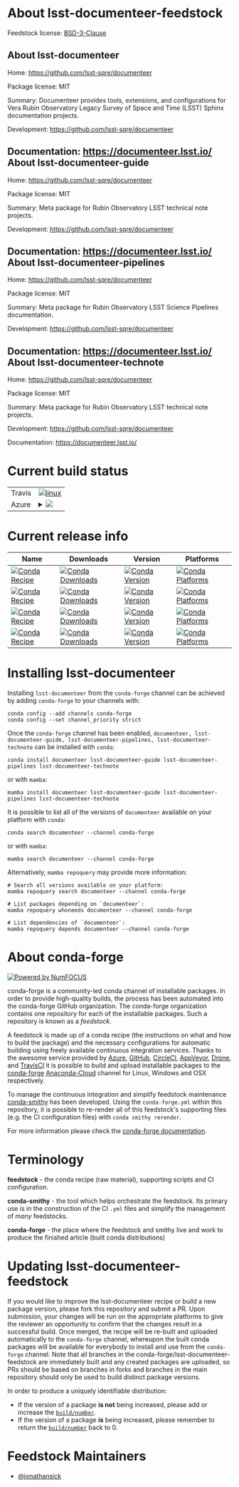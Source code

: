 About lsst-documenteer-feedstock
================================

Feedstock license: [BSD-3-Clause](https://github.com/conda-forge/lsst-documenteer-feedstock/blob/main/LICENSE.txt)

About lsst-documenteer
----------------------

Home: https://github.com/lsst-sqre/documenteer

Package license: MIT

Summary: Documenteer provides tools, extensions, and configurations for Vera Rubin Observatory Legacy Survey of Space and Time (LSST) Sphinx documentation projects.

Development: https://github.com/lsst-sqre/documenteer

Documentation: https://documenteer.lsst.io/
About lsst-documenteer-guide
----------------------------

Home: https://github.com/lsst-sqre/documenteer

Package license: MIT

Summary: Meta package for Rubin Observatory LSST technical note projects.

Development: https://github.com/lsst-sqre/documenteer

Documentation: https://documenteer.lsst.io/
About lsst-documenteer-pipelines
--------------------------------

Home: https://github.com/lsst-sqre/documenteer

Package license: MIT

Summary: Meta package for Rubin Observatory LSST Science Pipelines documentation.

Development: https://github.com/lsst-sqre/documenteer

Documentation: https://documenteer.lsst.io/
About lsst-documenteer-technote
-------------------------------

Home: https://github.com/lsst-sqre/documenteer

Package license: MIT

Summary: Meta package for Rubin Observatory LSST technical note projects.

Development: https://github.com/lsst-sqre/documenteer

Documentation: https://documenteer.lsst.io/

Current build status
====================


<table><tr>
    <td>Travis</td>
    <td>
      <a href="https://app.travis-ci.com/conda-forge/lsst-documenteer-feedstock">
        <img alt="linux" src="https://img.shields.io/travis/com/conda-forge/lsst-documenteer-feedstock/main.svg?label=Linux">
      </a>
    </td>
  </tr>
    
  <tr>
    <td>Azure</td>
    <td>
      <details>
        <summary>
          <a href="https://dev.azure.com/conda-forge/feedstock-builds/_build/latest?definitionId=8918&branchName=main">
            <img src="https://dev.azure.com/conda-forge/feedstock-builds/_apis/build/status/lsst-documenteer-feedstock?branchName=main">
          </a>
        </summary>
        <table>
          <thead><tr><th>Variant</th><th>Status</th></tr></thead>
          <tbody><tr>
              <td>linux_64</td>
              <td>
                <a href="https://dev.azure.com/conda-forge/feedstock-builds/_build/latest?definitionId=8918&branchName=main">
                  <img src="https://dev.azure.com/conda-forge/feedstock-builds/_apis/build/status/lsst-documenteer-feedstock?branchName=main&jobName=linux&configuration=linux%20linux_64_" alt="variant">
                </a>
              </td>
            </tr><tr>
              <td>linux_aarch64</td>
              <td>
                <a href="https://dev.azure.com/conda-forge/feedstock-builds/_build/latest?definitionId=8918&branchName=main">
                  <img src="https://dev.azure.com/conda-forge/feedstock-builds/_apis/build/status/lsst-documenteer-feedstock?branchName=main&jobName=linux&configuration=linux%20linux_aarch64_" alt="variant">
                </a>
              </td>
            </tr><tr>
              <td>osx_64</td>
              <td>
                <a href="https://dev.azure.com/conda-forge/feedstock-builds/_build/latest?definitionId=8918&branchName=main">
                  <img src="https://dev.azure.com/conda-forge/feedstock-builds/_apis/build/status/lsst-documenteer-feedstock?branchName=main&jobName=osx&configuration=osx%20osx_64_" alt="variant">
                </a>
              </td>
            </tr><tr>
              <td>osx_arm64</td>
              <td>
                <a href="https://dev.azure.com/conda-forge/feedstock-builds/_build/latest?definitionId=8918&branchName=main">
                  <img src="https://dev.azure.com/conda-forge/feedstock-builds/_apis/build/status/lsst-documenteer-feedstock?branchName=main&jobName=osx&configuration=osx%20osx_arm64_" alt="variant">
                </a>
              </td>
            </tr><tr>
              <td>win_64</td>
              <td>
                <a href="https://dev.azure.com/conda-forge/feedstock-builds/_build/latest?definitionId=8918&branchName=main">
                  <img src="https://dev.azure.com/conda-forge/feedstock-builds/_apis/build/status/lsst-documenteer-feedstock?branchName=main&jobName=win&configuration=win%20win_64_" alt="variant">
                </a>
              </td>
            </tr>
          </tbody>
        </table>
      </details>
    </td>
  </tr>
</table>

Current release info
====================

| Name | Downloads | Version | Platforms |
| --- | --- | --- | --- |
| [![Conda Recipe](https://img.shields.io/badge/recipe-documenteer-green.svg)](https://anaconda.org/conda-forge/documenteer) | [![Conda Downloads](https://img.shields.io/conda/dn/conda-forge/documenteer.svg)](https://anaconda.org/conda-forge/documenteer) | [![Conda Version](https://img.shields.io/conda/vn/conda-forge/documenteer.svg)](https://anaconda.org/conda-forge/documenteer) | [![Conda Platforms](https://img.shields.io/conda/pn/conda-forge/documenteer.svg)](https://anaconda.org/conda-forge/documenteer) |
| [![Conda Recipe](https://img.shields.io/badge/recipe-lsst--documenteer--guide-green.svg)](https://anaconda.org/conda-forge/lsst-documenteer-guide) | [![Conda Downloads](https://img.shields.io/conda/dn/conda-forge/lsst-documenteer-guide.svg)](https://anaconda.org/conda-forge/lsst-documenteer-guide) | [![Conda Version](https://img.shields.io/conda/vn/conda-forge/lsst-documenteer-guide.svg)](https://anaconda.org/conda-forge/lsst-documenteer-guide) | [![Conda Platforms](https://img.shields.io/conda/pn/conda-forge/lsst-documenteer-guide.svg)](https://anaconda.org/conda-forge/lsst-documenteer-guide) |
| [![Conda Recipe](https://img.shields.io/badge/recipe-lsst--documenteer--pipelines-green.svg)](https://anaconda.org/conda-forge/lsst-documenteer-pipelines) | [![Conda Downloads](https://img.shields.io/conda/dn/conda-forge/lsst-documenteer-pipelines.svg)](https://anaconda.org/conda-forge/lsst-documenteer-pipelines) | [![Conda Version](https://img.shields.io/conda/vn/conda-forge/lsst-documenteer-pipelines.svg)](https://anaconda.org/conda-forge/lsst-documenteer-pipelines) | [![Conda Platforms](https://img.shields.io/conda/pn/conda-forge/lsst-documenteer-pipelines.svg)](https://anaconda.org/conda-forge/lsst-documenteer-pipelines) |
| [![Conda Recipe](https://img.shields.io/badge/recipe-lsst--documenteer--technote-green.svg)](https://anaconda.org/conda-forge/lsst-documenteer-technote) | [![Conda Downloads](https://img.shields.io/conda/dn/conda-forge/lsst-documenteer-technote.svg)](https://anaconda.org/conda-forge/lsst-documenteer-technote) | [![Conda Version](https://img.shields.io/conda/vn/conda-forge/lsst-documenteer-technote.svg)](https://anaconda.org/conda-forge/lsst-documenteer-technote) | [![Conda Platforms](https://img.shields.io/conda/pn/conda-forge/lsst-documenteer-technote.svg)](https://anaconda.org/conda-forge/lsst-documenteer-technote) |

Installing lsst-documenteer
===========================

Installing `lsst-documenteer` from the `conda-forge` channel can be achieved by adding `conda-forge` to your channels with:

```
conda config --add channels conda-forge
conda config --set channel_priority strict
```

Once the `conda-forge` channel has been enabled, `documenteer, lsst-documenteer-guide, lsst-documenteer-pipelines, lsst-documenteer-technote` can be installed with `conda`:

```
conda install documenteer lsst-documenteer-guide lsst-documenteer-pipelines lsst-documenteer-technote
```

or with `mamba`:

```
mamba install documenteer lsst-documenteer-guide lsst-documenteer-pipelines lsst-documenteer-technote
```

It is possible to list all of the versions of `documenteer` available on your platform with `conda`:

```
conda search documenteer --channel conda-forge
```

or with `mamba`:

```
mamba search documenteer --channel conda-forge
```

Alternatively, `mamba repoquery` may provide more information:

```
# Search all versions available on your platform:
mamba repoquery search documenteer --channel conda-forge

# List packages depending on `documenteer`:
mamba repoquery whoneeds documenteer --channel conda-forge

# List dependencies of `documenteer`:
mamba repoquery depends documenteer --channel conda-forge
```


About conda-forge
=================

[![Powered by
NumFOCUS](https://img.shields.io/badge/powered%20by-NumFOCUS-orange.svg?style=flat&colorA=E1523D&colorB=007D8A)](https://numfocus.org)

conda-forge is a community-led conda channel of installable packages.
In order to provide high-quality builds, the process has been automated into the
conda-forge GitHub organization. The conda-forge organization contains one repository
for each of the installable packages. Such a repository is known as a *feedstock*.

A feedstock is made up of a conda recipe (the instructions on what and how to build
the package) and the necessary configurations for automatic building using freely
available continuous integration services. Thanks to the awesome service provided by
[Azure](https://azure.microsoft.com/en-us/services/devops/), [GitHub](https://github.com/),
[CircleCI](https://circleci.com/), [AppVeyor](https://www.appveyor.com/),
[Drone](https://cloud.drone.io/welcome), and [TravisCI](https://travis-ci.com/)
it is possible to build and upload installable packages to the
[conda-forge](https://anaconda.org/conda-forge) [Anaconda-Cloud](https://anaconda.org/)
channel for Linux, Windows and OSX respectively.

To manage the continuous integration and simplify feedstock maintenance
[conda-smithy](https://github.com/conda-forge/conda-smithy) has been developed.
Using the ``conda-forge.yml`` within this repository, it is possible to re-render all of
this feedstock's supporting files (e.g. the CI configuration files) with ``conda smithy rerender``.

For more information please check the [conda-forge documentation](https://conda-forge.org/docs/).

Terminology
===========

**feedstock** - the conda recipe (raw material), supporting scripts and CI configuration.

**conda-smithy** - the tool which helps orchestrate the feedstock.
                   Its primary use is in the construction of the CI ``.yml`` files
                   and simplify the management of *many* feedstocks.

**conda-forge** - the place where the feedstock and smithy live and work to
                  produce the finished article (built conda distributions)


Updating lsst-documenteer-feedstock
===================================

If you would like to improve the lsst-documenteer recipe or build a new
package version, please fork this repository and submit a PR. Upon submission,
your changes will be run on the appropriate platforms to give the reviewer an
opportunity to confirm that the changes result in a successful build. Once
merged, the recipe will be re-built and uploaded automatically to the
`conda-forge` channel, whereupon the built conda packages will be available for
everybody to install and use from the `conda-forge` channel.
Note that all branches in the conda-forge/lsst-documenteer-feedstock are
immediately built and any created packages are uploaded, so PRs should be based
on branches in forks and branches in the main repository should only be used to
build distinct package versions.

In order to produce a uniquely identifiable distribution:
 * If the version of a package **is not** being increased, please add or increase
   the [``build/number``](https://docs.conda.io/projects/conda-build/en/latest/resources/define-metadata.html#build-number-and-string).
 * If the version of a package **is** being increased, please remember to return
   the [``build/number``](https://docs.conda.io/projects/conda-build/en/latest/resources/define-metadata.html#build-number-and-string)
   back to 0.

Feedstock Maintainers
=====================

* [@jonathansick](https://github.com/jonathansick/)

